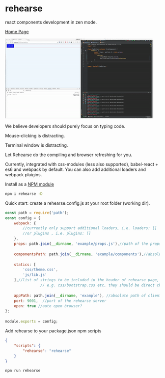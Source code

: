 # rehearse
react components development in zen mode.

[Home Page](http://cashsun.github.io/rehearse/)

![alt tag](https://raw.githubusercontent.com/cashsun/rehearse/master/demo.gif)

We believe developers should purely focus on typing code.

Mouse-clicking is distracting.

Terminal window is distracting.

Let Rehearse do the compiling and browser refreshing for you.

Currently, integrated with css-modules (less also supported), babel-react + es6 and webpack by default.
You can also add additional loaders and webpack pluigins.



Install as a [NPM module](https://www.npmjs.com/package/rehearse)

```bash
npm i rehearse -D

```

Quick start: create a rehearse.config.js at your root folder (working dir).

```javascript
const path = require('path');
const config = {
    webpack: {
        //currently only support additional loaders, i.e. loaders: []
        //or plugins , i.e. plugins: []
    },
    props: path.join(__dirname, 'example/props.js'),//path of the props file, mandatory

    componentsPath: path.join(__dirname, 'example/components'),//absolute path of components, mandatory

    statics: [
        'css/theme.css',
        'js/lib.js'
    ],//list of strings to be included in the header of rehearse page,
                // e.g. css/bootstrap.css etc, they should be direct children of appPath

    appPath: path.join(__dirname, 'example'), //absolute path of client folder, mandatory if statics is not empty
    port: 9001,  //port of the rehearse server
    open: true //auto open browser?
};

module.exports = config;

```

Add rehearse to your package.json npm scripts

```json
{
    "scripts": {
        "rehearse": "rehearse"
    }
}
```

```bash
npm run rehearse
```
